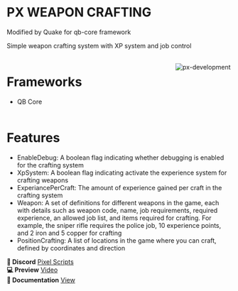 # PX WEAPON CRAFTING
Modified by Quake for qb-core framework

Simple weapon crafting system with XP system and job control<br><br>
<p><img align="right" src="https://cdn.discordapp.com/attachments/869944683235794954/1196241862055432262/PX_1920-100.jpg?ex=65b6ea0d&is=65a4750d&hm=117ae31ad94ded1e2e76c3c84dbaded7f7c2c796a0ff92f9bc679fb8993b6d08&" alt="px-development" /></p>


# **Frameworks**
- QB Core <br><br>
# **Features**
- EnableDebug: A boolean flag indicating whether debugging is enabled for the crafting system<br>
- XpSystem: A boolean flag indicating activate the experience system for crafting weapons<br>
- ExperiancePerCraft: The amount of experience gained per craft in the crafting system<br>
- Weapon: A set of definitions for different weapons in the game, each with details such as weapon code, name, job requirements, required experience, an allowed job list, and items required for crafting. For example, the sniper rifle requires the police job, 10 experience points, and 2 iron and 5 copper for crafting<br>
- PositionCrafting: A list of locations in the game where you can craft, defined by coordinates and direction<br>

**🧷 Discord**
[Pixel Scripts](https://discord.gg/KeZSH27fGe)
<br>
**💻 Preview**
[Video](https://www.youtube.com/watch?v=qLC1rGdf22g)
<br>
**📖 Documentation**
[View](https://app.gitbook.com/o/maLkzzf71CV0QY3XJcJC/s/ryJXOX2xIE06Mha4iYtD/~/changes/18/)
